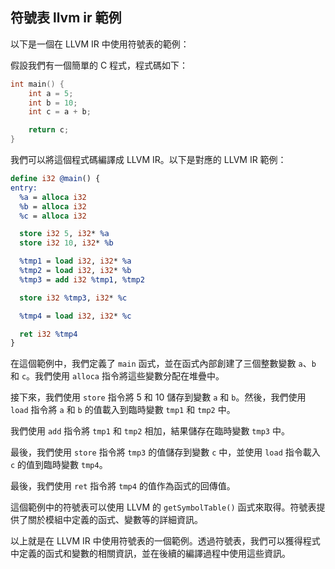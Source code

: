 ## 符號表 llvm ir 範例

以下是一個在 LLVM IR 中使用符號表的範例：

假設我們有一個簡單的 C 程式，程式碼如下：

```c
int main() {
    int a = 5;
    int b = 10;
    int c = a + b;

    return c;
}
```

我們可以將這個程式碼編譯成 LLVM IR。以下是對應的 LLVM IR 範例：

```llvm
define i32 @main() {
entry:
  %a = alloca i32
  %b = alloca i32
  %c = alloca i32

  store i32 5, i32* %a
  store i32 10, i32* %b

  %tmp1 = load i32, i32* %a
  %tmp2 = load i32, i32* %b
  %tmp3 = add i32 %tmp1, %tmp2

  store i32 %tmp3, i32* %c

  %tmp4 = load i32, i32* %c

  ret i32 %tmp4
}
```

在這個範例中，我們定義了 `main` 函式，並在函式內部創建了三個整數變數 `a`、`b` 和 `c`。我們使用 `alloca` 指令將這些變數分配在堆疊中。

接下來，我們使用 `store` 指令將 5 和 10 儲存到變數 `a` 和 `b`。然後，我們使用 `load` 指令將 `a` 和 `b` 的值載入到臨時變數 `tmp1` 和 `tmp2` 中。

我們使用 `add` 指令將 `tmp1` 和 `tmp2` 相加，結果儲存在臨時變數 `tmp3` 中。

最後，我們使用 `store` 指令將 `tmp3` 的值儲存到變數 `c` 中，並使用 `load` 指令載入 `c` 的值到臨時變數 `tmp4`。

最後，我們使用 `ret` 指令將 `tmp4` 的值作為函式的回傳值。

這個範例中的符號表可以使用 LLVM 的 `getSymbolTable()` 函式來取得。符號表提供了關於模組中定義的函式、變數等的詳細資訊。

以上就是在 LLVM IR 中使用符號表的一個範例。透過符號表，我們可以獲得程式中定義的函式和變數的相關資訊，並在後續的編譯過程中使用這些資訊。